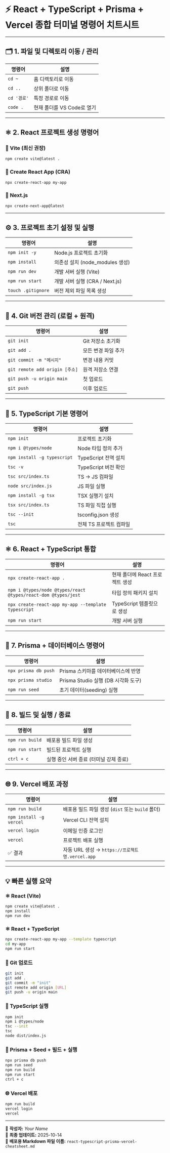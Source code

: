 # ⚡ React + TypeScript + Prisma + Vercel 종합 터미널 명령어 치트시트

---

## 🗂️ 1. 파일 및 디렉토리 이동 / 관리

| 명령어 | 설명 |
|--------|------|
| `cd ~` | 홈 디렉토리로 이동 |
| `cd ..` | 상위 폴더로 이동 |
| `cd '경로'` | 특정 경로로 이동 |
| `code .` | 현재 폴더를 VS Code로 열기 |

---

## ⚛️ 2. React 프로젝트 생성 명령어

### 🔹 Vite (최신 권장)
```bash
npm create vite@latest .
```

### 🔹 Create React App (CRA)
```bash
npx create-react-app my-app
```

### 🔹 Next.js
```bash
npx create-next-app@latest
```

---

## ⚙️ 3. 프로젝트 초기 설정 및 실행

| 명령어 | 설명 |
|--------|------|
| `npm init -y` | Node.js 프로젝트 초기화 |
| `npm install` | 의존성 설치 (node_modules 생성) |
| `npm run dev` | 개발 서버 실행 (Vite) |
| `npm run start` | 개발 서버 실행 (CRA / Next.js) |
| `touch .gitignore` | 버전 제외 파일 목록 생성 |

---

## 🧭 4. Git 버전 관리 (로컬 + 원격)

| 명령어 | 설명 |
|--------|------|
| `git init` | Git 저장소 초기화 |
| `git add .` | 모든 변경 파일 추가 |
| `git commit -m "메시지"` | 변경 내용 커밋 |
| `git remote add origin [주소]` | 원격 저장소 연결 |
| `git push -u origin main` | 첫 업로드 |
| `git push` | 이후 업로드 |

---

## 🧩 5. TypeScript 기본 명령어

| 명령어 | 설명 |
|--------|------|
| `npm init` | 프로젝트 초기화 |
| `npm i @types/node` | Node 타입 정의 추가 |
| `npm install -g typescript` | TypeScript 전역 설치 |
| `tsc -v` | TypeScript 버전 확인 |
| `tsc src/index.ts` | TS → JS 컴파일 |
| `node src/index.js` | JS 파일 실행 |
| `npm install -g tsx` | TSX 실행기 설치 |
| `tsx src/index.ts` | TS 파일 직접 실행 |
| `tsc --init` | tsconfig.json 생성 |
| `tsc` | 전체 TS 프로젝트 컴파일 |

---

## ⚛️ 6. React + TypeScript 통합

| 명령어 | 설명 |
|--------|------|
| `npx create-react-app .` | 현재 폴더에 React 프로젝트 생성 |
| `npm i @types/node @types/react @types/react-dom @types/jest` | 타입 정의 패키지 설치 |
| `npx create-react-app my-app --template typescript` | TypeScript 템플릿으로 생성 |
| `npm run start` | 개발 서버 실행 |

---

## 🧮 7. Prisma + 데이터베이스 명령어

| 명령어 | 설명 |
|--------|------|
| `npx prisma db push` | Prisma 스키마를 데이터베이스에 반영 |
| `npx prisma studio` | Prisma Studio 실행 (DB 시각화 도구) |
| `npm run seed` | 초기 데이터(seeding) 실행 |

---

## 🚀 8. 빌드 및 실행 / 종료

| 명령어 | 설명 |
|--------|------|
| `npm run build` | 배포용 빌드 파일 생성 |
| `npm run start` | 빌드된 프로젝트 실행 |
| `ctrl + c` | 실행 중인 서버 종료 (터미널 강제 종료) |

---

## 🌐 9. Vercel 배포 과정

| 명령어 | 설명 |
|--------|------|
| `npm run build` | 배포용 빌드 파일 생성 (`dist` 또는 `build` 폴더) |
| `npm install -g vercel` | Vercel CLI 전역 설치 |
| `vercel login` | 이메일 인증 로그인 |
| `vercel` | 프로젝트 배포 실행 |
| ✅ 결과 | 자동 URL 생성 → `https://프로젝트명.vercel.app` |

---

## 💡 빠른 실행 요약

### ⚛️ React (Vite)
```bash
npm create vite@latest .
npm install
npm run dev
```

### ⚛️ React + TypeScript
```bash
npx create-react-app my-app --template typescript
cd my-app
npm run start
```

### 🧭 Git 업로드
```bash
git init
git add .
git commit -m "init"
git remote add origin [URL]
git push -u origin main
```

### 🧩 TypeScript 실행
```bash
npm init
npm i @types/node
tsc --init
tsc
node dist/index.js
```

### 🧮 Prisma + Seed + 빌드 + 실행
```bash
npx prisma db push
npm run seed
npm run build
npm run start
ctrl + c
```

### 🌐 Vercel 배포
```bash
npm run build
vercel login
vercel
```

---

📘 **작성자:** _Your Name_  
📅 **최종 업데이트:** 2025-10-14  
🔗 **배포용 Markdown 파일 이름:** `react-typescript-prisma-vercel-cheatsheet.md`
